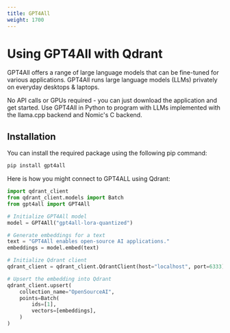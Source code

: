 ```yaml
---
title: GPT4All
weight: 1700
---
```


# Using GPT4All with Qdrant 

GPT4All offers a range of large language models that can be fine-tuned for various applications. GPT4All runs large language models (LLMs) privately on everyday desktops & laptops.

No API calls or GPUs required - you can just download the application and get started. Use GPT4All in Python to program with LLMs implemented with the llama.cpp backend and Nomic's C backend.

## Installation

You can install the required package using the following pip command:

```bash
pip install gpt4all
```

Here is how you might connect to GPT4ALL using Qdrant:

```python
import qdrant_client
from qdrant_client.models import Batch
from gpt4all import GPT4All

# Initialize GPT4All model
model = GPT4All("gpt4all-lora-quantized")

# Generate embeddings for a text
text = "GPT4All enables open-source AI applications."
embeddings = model.embed(text)

# Initialize Qdrant client
qdrant_client = qdrant_client.QdrantClient(host="localhost", port=6333)

# Upsert the embedding into Qdrant
qdrant_client.upsert(
    collection_name="OpenSourceAI",
    points=Batch(
        ids=[1],
        vectors=[embeddings],
    )
)

```

